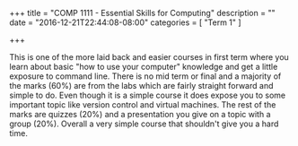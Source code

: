 +++
title = "COMP 1111 - Essential Skills for Computing"
description = ""
date = "2016-12-21T22:44:08-08:00"
categories = [
    "Term 1"
]

+++

This is one of the more laid back and easier courses in first term where you learn about basic "how to use your computer" knowledge and get a little exposure to command line. There is no mid term or final and a majority of the marks (60%) are from the labs which are fairly straight forward and simple to do. Even though it is a simple course it does expose you to some important topic like version control and virtual machines. The rest of the marks are quizzes (20%) and a presentation you give on a topic with a group (20%). Overall a very simple course that shouldn't give you a hard time.